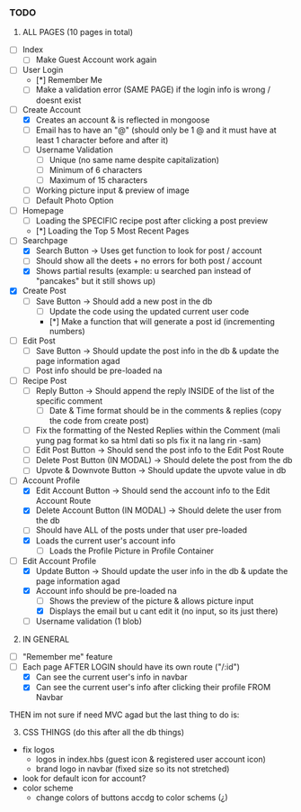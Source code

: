 ### **TODO**
1. ALL PAGES (10 pages in total)
- [ ] Index
  - [ ] Make Guest Account work again
- [ ] User Login
  - [*] Remember Me
  - [ ] Make a validation error (SAME PAGE) if the login info is wrong / doesnt exist 
- [ ] Create Account
  - [x] Creates an account & is reflected in mongoose
  - [ ] Email has to have an "@" (should only be 1 @ and it must have at least 1 character before and after it)
  - [ ] Username Validation
    - [ ] Unique (no same name despite capitalization)
    - [ ] Minimum of 6 characters
    - [ ] Maximum of 15 characters
  - [ ] Working picture input & preview of image
  - [ ] Default Photo Option
- [ ] Homepage
  - [ ] Loading the SPECIFIC recipe post after clicking a post preview
  - [*] Loading the Top 5 Most Recent Pages
- [ ] Searchpage
  - [x] Search Button -> Uses get function to look for post / account
  - [ ] Should show all the deets + no errors for both post / account
  - [x] Shows partial results (example: u searched pan instead of "pancakes" but it still shows up)
- [x] Create Post
  - [ ] Save Button -> Should add a new post in the db
    - [ ] Update the code using the updated current user code
    - [*] Make a function that will generate a post id (incrementing numbers)
- [ ] Edit Post
  - [ ] Save Button -> Should update the post info in the db & update the page information agad
  - [ ] Post info should be pre-loaded na
- [ ] Recipe Post
  - [ ] Reply Button -> Should append the reply INSIDE of the list of the specific comment
    - [ ] Date & Time format should be in the comments & replies (copy the code from create post)
  - [ ] Fix the formatting of the Nested Replies within the Comment (mali yung pag format ko sa html dati so pls fix it na lang rin -sam)
  - [ ] Edit Post Button -> Should send the post info to the Edit Post Route
  - [ ] Delete Post Button (IN MODAL) -> Should delete the post from the db
  - [ ] Upvote & Downvote Button -> Should update the upvote value in db
- [ ] Account Profile
  - [X] Edit Account Button -> Should send the account info to the Edit Account Route
  - [X] Delete Account Button (IN MODAL) -> Should delete the user from the db
  - [ ] Should have ALL of the posts under that user pre-loaded
  - [X] Loads the current user's account info
    - [ ] Loads the Profile Picture in Profile Container
- [ ] Edit Account Profile
  - [X] Update Button -> Should update the user info in the db & update the page information agad
  - [X] Account info should be pre-loaded na
    - [ ] Shows the preview of the picture & allows picture input
    - [X] Displays the email but u cant edit it (no input, so its just there)
  - [ ] Username validation (1 blob)
2. IN GENERAL
- [ ] "Remember me" feature
- [ ] Each page AFTER LOGIN should have its own route ("/:id")
  - [X] Can see the current user's info in navbar
  - [X] Can see the current user's info after clicking their profile FROM Navbar

THEN im not sure if need MVC agad but the last thing to do is:

3. CSS THINGS (do this after all the db things)
  - fix logos
    - logos in index.hbs (guest icon & registered user account icon)
    - brand logo in navbar (fixed size so its not stretched)
  - look for default icon for account?
  - color scheme
    - change colors of buttons accdg to color schems (¿)
